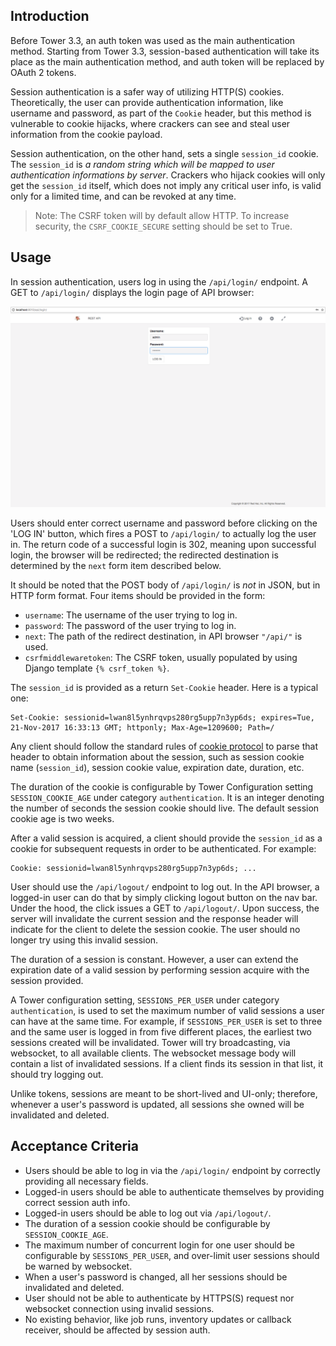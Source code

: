 ## Introduction

Before Tower 3.3, an auth token was used as the main authentication method. Starting from Tower 3.3,
session-based authentication will take its place as the main authentication method, and auth token
will be replaced by OAuth 2 tokens.

Session authentication is a safer way of utilizing HTTP(S) cookies. Theoretically, the user can provide authentication information, like username and password, as part of the
`Cookie` header, but this method is vulnerable to cookie hijacks, where crackers can see and steal user
information from the cookie payload.

Session authentication, on the other hand, sets a single `session_id` cookie. The `session_id`
is *a random string which will be mapped to user authentication informations by server*. Crackers who
hijack cookies will only get the `session_id` itself, which does not imply any critical user info, is valid only for
a limited time, and can be revoked at any time.

> Note: The CSRF token will by default allow HTTP.  To increase security, the `CSRF_COOKIE_SECURE` setting should
be set to True.


## Usage

In session authentication, users log in using the `/api/login/` endpoint. A GET to `/api/login/` displays the
login page of API browser:

![Example session log in page](../img/auth_session_1.png?raw=true)

Users should enter correct username and password before clicking on the 'LOG IN' button, which fires a POST
to `/api/login/` to actually log the user in. The return code of a successful login is 302, meaning upon
successful login, the browser will be redirected; the redirected destination is determined by the `next` form
item described below.

It should be noted that the POST body of `/api/login/` is *not* in JSON, but in HTTP form format. Four items should
be provided in the form:
* `username`: The username of the user trying to log in.
* `password`: The password of the user trying to log in.
* `next`: The path of the redirect destination, in API browser `"/api/"` is used.
* `csrfmiddlewaretoken`: The CSRF token, usually populated by using Django template `{% csrf_token %}`.

The `session_id` is provided as a return `Set-Cookie` header. Here is a typical one:
```
Set-Cookie: sessionid=lwan8l5ynhrqvps280rg5upp7n3yp6ds; expires=Tue, 21-Nov-2017 16:33:13 GMT; httponly; Max-Age=1209600; Path=/
```
Any client should follow the standard rules of [cookie protocol](https://tools.ietf.org/html/rfc6265) to
parse that header to obtain information about the session, such as session cookie name (`session_id`),
session cookie value, expiration date, duration, etc.

The duration of the cookie is configurable by Tower Configuration setting `SESSION_COOKIE_AGE` under
category `authentication`. It is an integer denoting the number of seconds the session cookie should
live. The default session cookie age is two weeks.  

After a valid session is acquired, a client should provide the `session_id` as a cookie for subsequent requests
in order to be authenticated. For example:
```
Cookie: sessionid=lwan8l5ynhrqvps280rg5upp7n3yp6ds; ...
```

User should use the `/api/logout/` endpoint to log out. In the API browser, a logged-in user can do that by
simply clicking logout button on the nav bar. Under the hood, the click issues a GET to `/api/logout/`.
Upon success, the server will invalidate the current session and the response header will indicate for the client
to delete the session cookie. The user should no longer try using this invalid session.

The duration of a session is constant. However, a user can extend the expiration date of a valid session
by performing session acquire with the session provided.

A Tower configuration setting, `SESSIONS_PER_USER` under category `authentication`, is used to set the
maximum number of valid sessions a user can have at the same time. For example, if `SESSIONS_PER_USER`
is set to three and the same user is logged in from five different places, the earliest two sessions created will be invalidated. Tower will try
broadcasting, via websocket, to all available clients. The websocket message body will contain a list of
invalidated sessions. If a client finds its session in that list, it should try logging out.

Unlike tokens, sessions are meant to be short-lived and UI-only; therefore, whenever a user's password
is updated, all sessions she owned will be invalidated and deleted.


## Acceptance Criteria

* Users should be able to log in via the `/api/login/` endpoint by correctly providing all necessary fields.
* Logged-in users should be able to authenticate themselves by providing correct session auth info.
* Logged-in users should be able to log out via `/api/logout/`.
* The duration of a session cookie should be configurable by `SESSION_COOKIE_AGE`.
* The maximum number of concurrent login for one user should be configurable by `SESSIONS_PER_USER`,
  and over-limit user sessions should be warned by websocket.
* When a user's password is changed, all her sessions should be invalidated and deleted.
* User should not be able to authenticate by HTTPS(S) request nor websocket connection using invalid
  sessions.
* No existing behavior, like job runs, inventory updates or callback receiver, should be affected
  by session auth.
